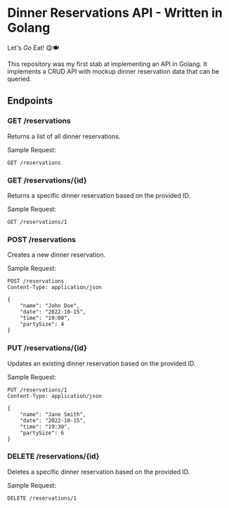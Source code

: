 # Dinner Reservations API - Written in Golang

Let's *Go* Eat! 😋🍽️

This repository was my first stab at implementing an API in Golang. It implements a CRUD API with mockup dinner reservation data that can be queried.

## Endpoints

### GET /reservations
Returns a list of all dinner reservations.

Sample Request:
```
GET /reservations
```

### GET /reservations/{id}
Returns a specific dinner reservation based on the provided ID.

Sample Request:
```
GET /reservations/1
```

### POST /reservations
Creates a new dinner reservation.

Sample Request:
```
POST /reservations
Content-Type: application/json

{
    "name": "John Doe",
    "date": "2022-10-15",
    "time": "19:00",
    "partySize": 4
}
```

### PUT /reservations/{id}
Updates an existing dinner reservation based on the provided ID.

Sample Request:
```
PUT /reservations/1
Content-Type: application/json

{
    "name": "Jane Smith",
    "date": "2022-10-15",
    "time": "19:30",
    "partySize": 6
}
```

### DELETE /reservations/{id}
Deletes a specific dinner reservation based on the provided ID.

Sample Request:
```
DELETE /reservations/1
```
